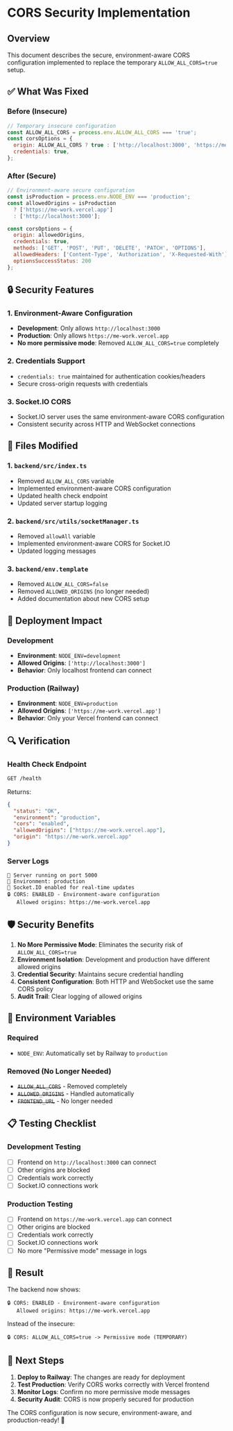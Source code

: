 # CORS Security Implementation

## Overview
This document describes the secure, environment-aware CORS configuration implemented to replace the temporary `ALLOW_ALL_CORS=true` setup.

## ✅ What Was Fixed

### Before (Insecure)
```js
// Temporary insecure configuration
const ALLOW_ALL_CORS = process.env.ALLOW_ALL_CORS === 'true';
const corsOptions = {
  origin: ALLOW_ALL_CORS ? true : ['http://localhost:3000', 'https://me-work.vercel.app'],
  credentials: true,
};
```

### After (Secure)
```js
// Environment-aware secure configuration
const isProduction = process.env.NODE_ENV === 'production';
const allowedOrigins = isProduction 
  ? ['https://me-work.vercel.app']
  : ['http://localhost:3000'];

const corsOptions = {
  origin: allowedOrigins,
  credentials: true,
  methods: ['GET', 'POST', 'PUT', 'DELETE', 'PATCH', 'OPTIONS'],
  allowedHeaders: ['Content-Type', 'Authorization', 'X-Requested-With'],
  optionsSuccessStatus: 200
};
```

## 🔒 Security Features

### 1. Environment-Aware Configuration
- **Development**: Only allows `http://localhost:3000`
- **Production**: Only allows `https://me-work.vercel.app`
- **No more permissive mode**: Removed `ALLOW_ALL_CORS=true` completely

### 2. Credentials Support
- `credentials: true` maintained for authentication cookies/headers
- Secure cross-origin requests with credentials

### 3. Socket.IO CORS
- Socket.IO server uses the same environment-aware CORS configuration
- Consistent security across HTTP and WebSocket connections

## 📁 Files Modified

### 1. `backend/src/index.ts`
- Removed `ALLOW_ALL_CORS` variable
- Implemented environment-aware CORS configuration
- Updated health check endpoint
- Updated server startup logging

### 2. `backend/src/utils/socketManager.ts`
- Removed `allowAll` variable
- Implemented environment-aware CORS for Socket.IO
- Updated logging messages

### 3. `backend/env.template`
- Removed `ALLOW_ALL_CORS=false`
- Removed `ALLOWED_ORIGINS` (no longer needed)
- Added documentation about new CORS setup

## 🚀 Deployment Impact

### Development
- **Environment**: `NODE_ENV=development`
- **Allowed Origins**: `['http://localhost:3000']`
- **Behavior**: Only localhost frontend can connect

### Production (Railway)
- **Environment**: `NODE_ENV=production`
- **Allowed Origins**: `['https://me-work.vercel.app']`
- **Behavior**: Only your Vercel frontend can connect

## 🔍 Verification

### Health Check Endpoint
```bash
GET /health
```
Returns:
```json
{
  "status": "OK",
  "environment": "production",
  "cors": "enabled",
  "allowedOrigins": ["https://me-work.vercel.app"],
  "origin": "https://me-work.vercel.app"
}
```

### Server Logs
```
🚀 Server running on port 5000
📱 Environment: production
🔌 Socket.IO enabled for real-time updates
🔒 CORS: ENABLED - Environment-aware configuration
   Allowed origins: https://me-work.vercel.app
```

## 🛡️ Security Benefits

1. **No More Permissive Mode**: Eliminates the security risk of `ALLOW_ALL_CORS=true`
2. **Environment Isolation**: Development and production have different allowed origins
3. **Credential Security**: Maintains secure credential handling
4. **Consistent Configuration**: Both HTTP and WebSocket use the same CORS policy
5. **Audit Trail**: Clear logging of allowed origins

## 🔧 Environment Variables

### Required
- `NODE_ENV`: Automatically set by Railway to `production`

### Removed (No Longer Needed)
- ~~`ALLOW_ALL_CORS`~~ - Removed completely
- ~~`ALLOWED_ORIGINS`~~ - Handled automatically
- ~~`FRONTEND_URL`~~ - No longer needed

## 📋 Testing Checklist

### Development Testing
- [ ] Frontend on `http://localhost:3000` can connect
- [ ] Other origins are blocked
- [ ] Credentials work correctly
- [ ] Socket.IO connections work

### Production Testing
- [ ] Frontend on `https://me-work.vercel.app` can connect
- [ ] Other origins are blocked
- [ ] Credentials work correctly
- [ ] Socket.IO connections work
- [ ] No more "Permissive mode" message in logs

## 🎯 Result

The backend now shows:
```
🔒 CORS: ENABLED - Environment-aware configuration
   Allowed origins: https://me-work.vercel.app
```

Instead of the insecure:
```
🔒 CORS: ALLOW_ALL_CORS=true -> Permissive mode (TEMPORARY)
```

## 🚀 Next Steps

1. **Deploy to Railway**: The changes are ready for deployment
2. **Test Production**: Verify CORS works correctly with Vercel frontend
3. **Monitor Logs**: Confirm no more permissive mode messages
4. **Security Audit**: CORS is now properly secured for production

The CORS configuration is now secure, environment-aware, and production-ready! 🎉
